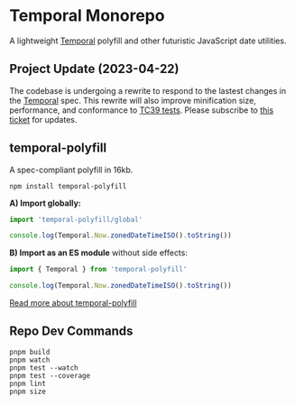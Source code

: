 
# Temporal Monorepo

A lightweight [Temporal] polyfill and other futuristic JavaScript date utilities.


## Project Update (2023-04-22)

The codebase is undergoing a rewrite to respond to the lastest changes in the [Temporal] spec.
This rewrite will also improve minification size, performance, and conformance to
[TC39 tests](https://github.com/tc39/test262). Please subscribe to
[this ticket](https://github.com/fullcalendar/temporal/issues/3) for updates.


## temporal-polyfill

A spec-compliant polyfill in 16kb.

```
npm install temporal-polyfill
```

**A) Import globally:**

```js
import 'temporal-polyfill/global'

console.log(Temporal.Now.zonedDateTimeISO().toString())
```

**B) Import as an ES module** without side effects:

```js
import { Temporal } from 'temporal-polyfill'

console.log(Temporal.Now.zonedDateTimeISO().toString())
```

[Read more about temporal-polyfill](packages/temporal-polyfill/README.md)


## Repo Dev Commands

```
pnpm build
pnpm watch
pnpm test --watch
pnpm test --coverage
pnpm lint
pnpm size
```


[Temporal]: https://github.com/tc39/proposal-temporal

